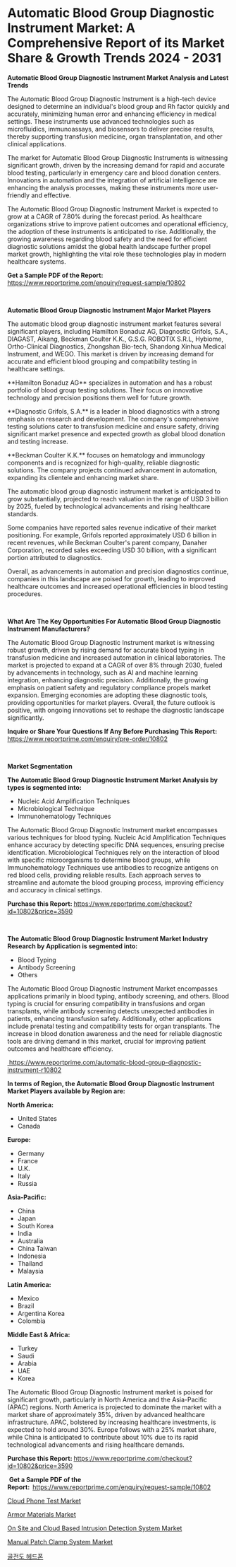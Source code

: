 <p><h1>Automatic Blood Group Diagnostic Instrument Market: A Comprehensive Report of its Market Share & Growth Trends 2024 - 2031</h1></p><p><strong>Automatic Blood Group Diagnostic Instrument Market Analysis and Latest Trends</strong></p>
<p><p>The Automatic Blood Group Diagnostic Instrument is a high-tech device designed to determine an individual's blood group and Rh factor quickly and accurately, minimizing human error and enhancing efficiency in medical settings. These instruments use advanced technologies such as microfluidics, immunoassays, and biosensors to deliver precise results, thereby supporting transfusion medicine, organ transplantation, and other clinical applications.</p><p>The market for Automatic Blood Group Diagnostic Instruments is witnessing significant growth, driven by the increasing demand for rapid and accurate blood testing, particularly in emergency care and blood donation centers. Innovations in automation and the integration of artificial intelligence are enhancing the analysis processes, making these instruments more user-friendly and effective.</p><p>The Automatic Blood Group Diagnostic Instrument Market is expected to grow at a CAGR of 7.80% during the forecast period. As healthcare organizations strive to improve patient outcomes and operational efficiency, the adoption of these instruments is anticipated to rise. Additionally, the growing awareness regarding blood safety and the need for efficient diagnostic solutions amidst the global health landscape further propel market growth, highlighting the vital role these technologies play in modern healthcare systems.</p></p>
<p><strong>Get a Sample PDF of the Report:&nbsp;</strong> <a href="https://www.reportprime.com/enquiry/request-sample/10802?utm_campaign=1103&utm_medium=2&utm_source=Github&utm_content=ia&utm_term=29112024&utm_id=automatic-blood-group-diagnostic-instrument">https://www.reportprime.com/enquiry/request-sample/10802</a></p>
<p>&nbsp;</p>
<p><strong>Automatic Blood Group Diagnostic Instrument Major Market Players</strong></p>
<p><p>The automatic blood group diagnostic instrument market features several significant players, including Hamilton Bonaduz AG, Diagnostic Grifols, S.A., DIAGAST, Aikang, Beckman Coulter K.K., G.S.G. ROBOTIX S.R.L, Hybiome, Ortho-Clinical Diagnostics, Zhongshan Bio-tech, Shandong Xinhua Medical Instrument, and WEGO. This market is driven by increasing demand for accurate and efficient blood grouping and compatibility testing in healthcare settings.</p><p>**Hamilton Bonaduz AG** specializes in automation and has a robust portfolio of blood group testing solutions. Their focus on innovative technology and precision positions them well for future growth. </p><p>**Diagnostic Grifols, S.A.** is a leader in blood diagnostics with a strong emphasis on research and development. The company's comprehensive testing solutions cater to transfusion medicine and ensure safety, driving significant market presence and expected growth as global blood donation and testing increase.</p><p>**Beckman Coulter K.K.** focuses on hematology and immunology components and is recognized for high-quality, reliable diagnostic solutions. The company projects continued advancement in automation, expanding its clientele and enhancing market share.</p><p>The automatic blood group diagnostic instrument market is anticipated to grow substantially, projected to reach valuation in the range of USD 3 billion by 2025, fueled by technological advancements and rising healthcare standards.</p><p>Some companies have reported sales revenue indicative of their market positioning. For example, Grifols reported approximately USD 6 billion in recent revenues, while Beckman Coulter's parent company, Danaher Corporation, recorded sales exceeding USD 30 billion, with a significant portion attributed to diagnostics.</p><p>Overall, as advancements in automation and precision diagnostics continue, companies in this landscape are poised for growth, leading to improved healthcare outcomes and increased operational efficiencies in blood testing procedures.</p></p>
<p>&nbsp;</p>
<p><strong>What Are The Key Opportunities For Automatic Blood Group Diagnostic Instrument Manufacturers?</strong></p>
<p><p>The Automatic Blood Group Diagnostic Instrument market is witnessing robust growth, driven by rising demand for accurate blood typing in transfusion medicine and increased automation in clinical laboratories. The market is projected to expand at a CAGR of over 8% through 2030, fueled by advancements in technology, such as AI and machine learning integration, enhancing diagnostic precision. Additionally, the growing emphasis on patient safety and regulatory compliance propels market expansion. Emerging economies are adopting these diagnostic tools, providing opportunities for market players. Overall, the future outlook is positive, with ongoing innovations set to reshape the diagnostic landscape significantly.</p></p>
<p><strong>Inquire or Share Your Questions If Any Before Purchasing This Report:</strong> <a href="https://www.reportprime.com/enquiry/pre-order/10802?utm_campaign=1103&utm_medium=2&utm_source=Github&utm_content=ia&utm_term=29112024&utm_id=automatic-blood-group-diagnostic-instrument">https://www.reportprime.com/enquiry/pre-order/10802</a></p>
<p>&nbsp;</p>
<p><strong>Market Segmentation</strong></p>
<p><strong>The Automatic Blood Group Diagnostic Instrument Market Analysis by types is segmented into:</strong></p>
<p><ul><li>Nucleic Acid Amplification Techniques</li><li>Microbiological Technique</li><li>Immunohematology Techniques</li></ul></p>
<p><p>The Automatic Blood Group Diagnostic Instrument market encompasses various techniques for blood typing. Nucleic Acid Amplification Techniques enhance accuracy by detecting specific DNA sequences, ensuring precise identification. Microbiological Techniques rely on the interaction of blood with specific microorganisms to determine blood groups, while Immunohematology Techniques use antibodies to recognize antigens on red blood cells, providing reliable results. Each approach serves to streamline and automate the blood grouping process, improving efficiency and accuracy in clinical settings.</p></p>
<p><strong>Purchase this Report:&nbsp;</strong><a href="https://www.reportprime.com/checkout?id=10802&price=3590&utm_campaign=1103&utm_medium=2&utm_source=Github&utm_content=ia&utm_term=29112024&utm_id=automatic-blood-group-diagnostic-instrument">https://www.reportprime.com/checkout?id=10802&price=3590</a></p>
<p>&nbsp;</p>
<p><strong>The Automatic Blood Group Diagnostic Instrument Market Industry Research by Application is segmented into:</strong></p>
<p><ul><li>Blood Typing</li><li>Antibody Screening</li><li>Others</li></ul></p>
<p><p>The Automatic Blood Group Diagnostic Instrument Market encompasses applications primarily in blood typing, antibody screening, and others. Blood typing is crucial for ensuring compatibility in transfusions and organ transplants, while antibody screening detects unexpected antibodies in patients, enhancing transfusion safety. Additionally, other applications include prenatal testing and compatibility tests for organ transplants. The increase in blood donation awareness and the need for reliable diagnostic tools are driving demand in this market, crucial for improving patient outcomes and healthcare efficiency.</p></p>
<p><a href="https://www.reportprime.com/automatic-blood-group-diagnostic-instrument-r10802?utm_campaign=1103&utm_medium=2&utm_source=Github&utm_content=ia&utm_term=29112024&utm_id=automatic-blood-group-diagnostic-instrument">&nbsp;https://www.reportprime.com/automatic-blood-group-diagnostic-instrument-r10802</a></p>
<p><strong>In terms of Region, the Automatic Blood Group Diagnostic Instrument Market Players available by Region are:</strong></p>
<p>
    <p> <strong> North America: </strong>
        <ul>
            <li>United States</li>
            <li>Canada</li>
        </ul>
        </p> 
    <p> <strong> Europe: </strong>
        <ul>
            <li>Germany</li>
            <li>France</li>
            <li>U.K.</li>
            <li>Italy</li>
            <li>Russia</li>
        </ul>
        </p> 
    <p> <strong> Asia-Pacific: </strong>
        <ul>
            <li>China</li>
            <li>Japan</li>
            <li>South Korea</li>
            <li>India</li>
            <li>Australia</li>
            <li>China Taiwan</li>
            <li>Indonesia</li>
            <li>Thailand</li>
            <li>Malaysia</li>
        </ul>
        </p> 
    <p> <strong> Latin America: </strong>
        <ul>
            <li>Mexico</li>
            <li>Brazil</li>
            <li>Argentina Korea</li>
            <li>Colombia</li>
        </ul>
        </p> 
    <p> <strong> Middle East & Africa: </strong>
        <ul>
            <li>Turkey</li>
            <li>Saudi</li>
            <li>Arabia</li>
            <li>UAE</li>
            <li>Korea</li>
        </ul>
    </p>
    </p>
<p><p>The Automatic Blood Group Diagnostic Instrument market is poised for significant growth, particularly in North America and the Asia-Pacific (APAC) regions. North America is projected to dominate the market with a market share of approximately 35%, driven by advanced healthcare infrastructure. APAC, bolstered by increasing healthcare investments, is expected to hold around 30%. Europe follows with a 25% market share, while China is anticipated to contribute about 10% due to its rapid technological advancements and rising healthcare demands.</p></p>
<p><strong>Purchase this Report: </strong><a href="https://www.reportprime.com/checkout?id=10802&price=3590&utm_campaign=1103&utm_medium=2&utm_source=Github&utm_content=ia&utm_term=29112024&utm_id=automatic-blood-group-diagnostic-instrument">https://www.reportprime.com/checkout?id=10802&price=3590</a></p>
<p>&nbsp;<strong>Get a Sample PDF of the Report:&nbsp;&nbsp;</strong><a href="https://www.reportprime.com/enquiry/request-sample/10802?utm_campaign=1103&utm_medium=2&utm_source=Github&utm_content=ia&utm_term=29112024&utm_id=automatic-blood-group-diagnostic-instrument">https://www.reportprime.com/enquiry/request-sample/10802</a></p>
<p><strong></strong></p>
<p><p><a href="https://issuu.com/reportprime-2/docs/cloud-phone-test-market-size-2030.p_9bf3fbdcae495c?utm_campaign=1103&utm_medium=2&utm_source=Github&utm_content=ia&utm_term=29112024&utm_id=automatic-blood-group-diagnostic-instrument">Cloud Phone Test Market</a></p><p><a href="https://www.linkedin.com/pulse/armor-materials-spectrum-usage-patterns-sector-evolution-0rhbc?utm_campaign=1103&utm_medium=2&utm_source=Github&utm_content=ia&utm_term=29112024&utm_id=automatic-blood-group-diagnostic-instrument">Armor Materials Market</a></p><p><a href="https://issuu.com/reportprime-2/docs/on-site-and-cloud-based-intrusion-d_77ab9248b734da?utm_campaign=1103&utm_medium=2&utm_source=Github&utm_content=ia&utm_term=29112024&utm_id=automatic-blood-group-diagnostic-instrument">On Site and Cloud Based Intrusion Detection System Market</a></p><p><a href="https://github.com/gdfhhhj/Market-Research-Report-List-6/blob/main/manual-patch-clamp-system-market.md?utm_campaign=1103&utm_medium=2&utm_source=Github&utm_content=ia&utm_term=29112024&utm_id=automatic-blood-group-diagnostic-instrument">Manual Patch Clamp System Market</a></p><p><a href="https://github.com/sougarounis/Market-Research-Report-List-6/blob/main/970145026500.md?utm_campaign=1103&utm_medium=2&utm_source=Github&utm_content=ia&utm_term=29112024&utm_id=automatic-blood-group-diagnostic-instrument">골전도 헤드폰</a></p></p>